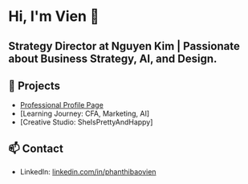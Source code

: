 # Hi, I'm Vien 👋  
Strategy Director at Nguyen Kim | Passionate about Business Strategy, AI, and Design.  
---
## 🌱 Projects
- [Professional Profile Page](https://framer.com)
- [Learning Journey: CFA, Marketing, AI]
- [Creative Studio: SheIsPrettyAndHappy]
## 📫 Contact
- LinkedIn: [linkedin.com/in/phanthibaovien](https://linkedin.com/in/phanthibaovien)
